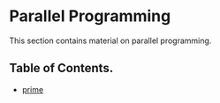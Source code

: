 # Parallel Programming
This section contains material on parallel programming.

## Table of Contents.
 - [prime](prime)
